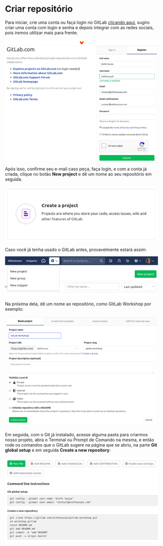 # Criar repositório

Para iniciar, crie uma conta ou faça login no GitLab [clicando aqui](https://gitlab.com/users/sign_in#register-pane), sugiro criar uma conta com login e senha e depois integrar com as redes sociais, pois iremos utilizar mais para frente.

![Imagem de criar conta](./assets/1.png)

Após isso, confirme seu e-mail caso peça, faça login, e com a conta já criada, clique no botão **New project** e dê um nome ao seu repositório em seguida.

![Botão criar novo projeto caso não tenha conta](./assets/4.png)

Caso você já tenha usado o GitLab antes, provavelmente estará assim:

![Botão criar novo projeto caso não tenha conta](./assets/2.png)

Na próxima dela, dê um nome ao repositório, como GitLab Workshop por exemplo:

![Tela de criar repositório](./assets/3.png)

Em seguida, com o Git já instalado, acesse alguma pasta para criarmos nosso projeto, abra o Terminal ou Prompt de Comando na mesma, e então rode os comandos que o GitLab sugere na página que se abriu, na parte **Git global setup** e em seguida **Create a new repository**:

![Tela de código para acesso ao repositório](./assets/5.png)
